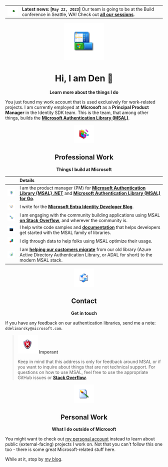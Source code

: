 |||
|:--|:--|
| <img src="media/loading.webp" width="64px" /> | **Latest news: [`May 22, 2023`]** Our team is going to be at the Build conference in Seattle, WA! Check out **[all our sessions](https://devblogs.microsoft.com/identity/build-2023-ciam-sessions/)**. |

<div align="center">
	<img src="media/xp.png" width="128px" />
	<h1>Hi, I am Den 👋</h2>
	<p>
		<b>Learn more about the things I do</b>
	</p>
</div>

You just found my work account that is used exclusively for work-related projects. I am currently employed at **Microsoft** as a **Principal Product Manager** in the Identity SDK team. This is the team, that among other things, builds the **[Microsoft Authentication Library (MSAL)](https://learn.microsoft.com/entra/msal/)**.

<div align="center">
	<img src="media/defrag.png" width="64px" />
	<h2>Professional Work</h2>
	<p>
		<b>Things I build at Microsoft</b>
	</p>
</div>

| | Details |
|:---|:---|
| <img src="/media/computer.png" width="64px" /> | I am the product manager (PM) for **[Microsoft Authentication Library (MSAL) .NET](https://learn.microsoft.com/entra/msal/dotnet/)** and **[Microsoft Authentication Library (MSAL) for Go](https://learn.microsoft.com/entra/msal/go/)**. |
| <img src="/media/write.png" width="64px" /> | I write for the **[Microsoft Entra Identity Developer Blog](https://devblogs.microsoft.com/identity/)**. |
| <img src="/media/comms.png" width="64px" /> | I am engaging with the community building applications using MSAL **[on Stack Overflow](https://stackoverflow.com/questions/tagged/azure-ad-msal)**, and wherever the community is. |
| <img src="/media/samples.png" width="64px" /> | I help write code samples and **[documentation](https://learn.microsoft.com/entra/msal/)** that helps developers get started with the MSAL family of libraries. |
| <img src="/media/data.png" width="64px" /> | I dig through data to help folks using MSAL optimize their usage. |
| <img src="/media/recycle.png" width="64px" /> | I am **[helping our customers migrate](https://learn.microsoft.com/azure/active-directory/develop/msal-migration)** from our old library (Azure Active Directory Authentication Library, or ADAL for short) to the modern MSAL stack. |

<div align="center">
	<img src="media/mail.png" width="64px" />
	<h2>Contact</h2>
	<p>
		<b>Get in touch</b>
	</p>
</div>

If you have any feedback on our authentication libraries, send me a note: `ddelimarsky@microsoft.com`.

> <img src="media/important.png" width="64px" /> <strong>Imporant</strong>
>
> Keep in mind that this address is only for feedback around MSAL or if you want to inquire about things that are not technical support. For questions on how to use MSAL, feel free to use the appropriate GitHub issues or <strong><a href="https://stackoverflow.com/questions/tagged/azure-ad-msal">Stack Overflow</a></strong>.

<div align="center">
	<img src="media/bmp.png" width="64px" />
	<h2>Personal Work</h2>
	<p>
		<b>What I do outside of Microsoft</b>
	</p>
</div>

You might want to check out [my personal account](https://github.com/dend) instead to learn about public (external-facing) projects I work on. Not that you can't follow this one too - there is some great Microsoft-related stuff here.

While at it, stop by [my blog](https://den.dev).
